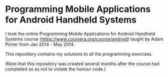 Programming Mobile Applications for Android Handheld Systems
============================================================

I took the online Programming Mobile Applications for Android Handheld Systems course (https://www.coursera.org/course/android) taught by Adam Porter from Jan 2014 - May 2014.

This repository contains my solutions to all the programming exercises.

(Note that this repository was created several months after the course had completed so as not to violate the honour code.)
